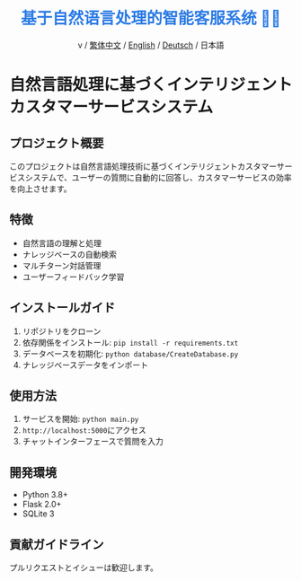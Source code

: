 <div align="center">

# <span style="color: #2c7be5;">基于自然语言处理的智能客服系统 🚀🧠</span>

v / [繁体中文](README_TC.md) / [English](README.md) / [Deutsch](README_DE.md) / 日本語

</div>

# 自然言語処理に基づくインテリジェントカスタマーサービスシステム

## プロジェクト概要
このプロジェクトは自然言語処理技術に基づくインテリジェントカスタマーサービスシステムで、ユーザーの質問に自動的に回答し、カスタマーサービスの効率を向上させます。

## 特徴
- 自然言語の理解と処理
- ナレッジベースの自動検索
- マルチターン対話管理
- ユーザーフィードバック学習

## インストールガイド
1. リポジトリをクローン
2. 依存関係をインストール: `pip install -r requirements.txt`
3. データベースを初期化: `python database/CreateDatabase.py`
4. ナレッジベースデータをインポート

## 使用方法
1. サービスを開始: `python main.py`
2. `http://localhost:5000`にアクセス
3. チャットインターフェースで質問を入力

## 開発環境
- Python 3.8+
- Flask 2.0+
- SQLite 3

## 貢献ガイドライン
プルリクエストとイシューは歓迎します。